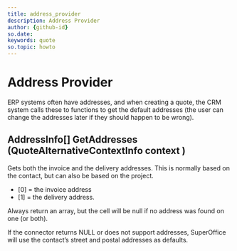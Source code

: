 ```yaml
---
title: address_provider
description: Address Provider
author: {github-id}       
so.date:
keywords: quote
so.topic: howto
---
```


# Address Provider

ERP systems often have addresses, and when creating a quote, the CRM system calls these to functions to get the default addresses (the user can change the addresses later if they should happen to be wrong).

## AddressInfo[] GetAddresses (QuoteAlternativeContextInfo context )

Gets both the invoice and the delivery addresses. This is normally based on the contact, but can also be based on the project.

* [0] = the invoice address
* [1] = the delivery address.

Always return an array, but the cell will be null if no address was found on one (or both).

If the connector returns NULL or does not support addresses, SuperOffice will use the contact’s street and postal addresses as defaults.
